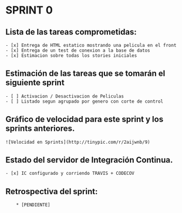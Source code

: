 # SPRINT 0    

## Lista de las tareas comprometidas:
	- [x] Entrega de HTML estatico mostrando una pelicula en el front 
	- [x] Entrega de un test de conexion a la base de datos 
	- [x] Estimacion sobre todas los stories iniciales 

## Estimación de las tareas que se tomarán el siguiente sprint
	- [ ] Activacion / Desactivacion de Peliculas	
	- [ ] Listado segun agrupado por genero con corte de control 

## Gráfico de velocidad para este sprint y los sprints anteriores.
	
	![Velocidad en Sprints](http://tinypic.com/r/2aijwnb/9)

## Estado del servidor de Integración Continua.
	- [x] IC configurado y corriendo TRAVIS + CODECOV

## Retrospectiva del sprint:
        * [PENDIENTE]
